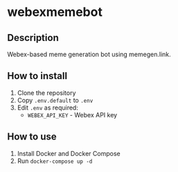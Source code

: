 # webexmemebot

## Description
Webex-based meme generation bot using memegen.link.

## How to install
1. Clone the repository
2. Copy `.env.default` to `.env`
3. Edit `.env` as required:
    - `WEBEX_API_KEY` - Webex API key

## How to use
1. Install Docker and Docker Compose
2. Run `docker-compose up -d`
